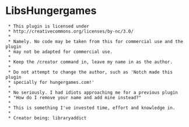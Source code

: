 LibsHungergames
===============

     * This plugin is licensed under
     * http://creativecommons.org/licenses/by-nc/3.0/
     * 
     * Namely. No code may be taken from this for commercial use and the plugin
     * may not be adapted for commercial use.
     * 
     * Keep the /creator command in, leave my name in as the author.
     * 
     * Do not attempt to change the author, such as 'Notch made this plugin
     * specially for hungergames.com!'
     * 
     * No seriously. I had idiots approaching me for a previous plugin
     * "How do I remove your name and add mine instead?"
     * 
     * This is something I've invested time, effort and knowledge in.
     * 
     * Creator being: libraryaddict
